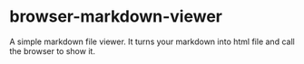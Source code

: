 # browser-markdown-viewer
A simple markdown file viewer. It turns your markdown into html file and call the browser to show it.
